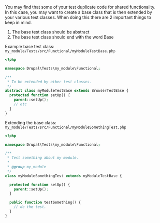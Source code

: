 You may find that some of your test duplicate code for shared functionality. In this case, you may want to create a base class that is then extended by your various test classes. When doing this there are 2 important things to keep in mind.

1. The base test class should be abstract
2. The base test class should end with the word Base

Example base test class: `my_module/Tests/src/Functional/myModuleTestBase.php`

```php
<?php

namespace Drupal\Tests\my_module\Functional;

/**
 * To be extended by other test classes.
 */
abstract class myModuleTestBase extends BrowserTestBase {
  protected function setUp() {
    parent::setUp();
    // etc
  }
}
```

Extending the base class: `my_module/Tests/src/Functional/myModuleSomethingTest.php`

```php
<?php

namespace Drupal\Tests\my_module\Functional;

/**
 * Test something about my module.
 *
 * @group my_module
 */
class myModuleSomethingTest extends myModuleTestBase {

  protected function setUp() {
    parent::setUp();
  }

  public function testSomething() {
    // do the test.
  }
}
```
